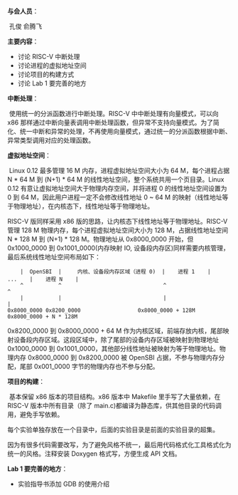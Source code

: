 **与会人员**：

​    孔俊 俞腾飞



**主要内容**：

- 讨论 RISC-V 中断处理
- 讨论进程的虚拟地址空间
- 讨论项目的构建方式
- 讨论 Lab 1 要完善的地方



**中断处理**：

​    使用统一的分派函数进行中断处理。RISC-V 中中断处理有向量模式，可以向 x86 那样通过中断向量表调用中断处理函数，但异常不支持向量模式。为了简化、统一中断和异常的处理，不再使用向量模式，通过统一的分派函数根据中断、异常类型调用对应的处理函数。



**虚拟地址空间**：

​    Linux 0.12 最多管理 16 M 内存，进程虚拟地址空间大小为 64 M，每个进程占据 N * 64 M 到 (N+1) * 64 M 的线性地址空间，整个系统共用一个页目录。Linux 0.12 有意让虚拟地址空间大于物理内存空间，并将进程 0 的线性地址空间设置为 0 到 64 M，因此用户进程一定不会修改线性地址 0 ~ 64 M 的映射（线性地址等于物理地址），在内核态下，线性地址等于物理地址。

RISC-V 版同样采用 x86 版的思路，让内核态下线性地址等于物理地址。RISC-V 管理 128 M 物理内存，每个进程虚拟地址空间大小为 128 M，占据线性地址空间 N * 128 M 到 (N+1)  * 128 M。物理地址从 0x8000_0000 开始，但 0x1000_0000 到 0x1001_0000(内存映射 IO, 设备段内存区)同样需要内核管理，最后系统线性地址空间布局如下：

```
    |  OpenSBI  |     内核、设备段内存区域（进程 0)  |    进程 1    |    ...    |    进程 N    |
    ^           ^                                ^                         ^              
    |           |                                |                         |              
0x8000_0000 0x8200_0000                  0x8000_0000 + 128M         0x8000_0000 + N * 128M   
```

0x8200_0000 到 0x8000_0000 + 64 M 作为内核区域，前端存放内核，尾部映射设备段内存区域。这段区域中，除了尾部的设备内存区域被映射到物理地址 0x1000_0000 到 0x1001_0000，其他部分线性地址被映射为等于物理地址。物理内存 0x8000_0000 到 0x8200_0000 被 OpenSBI 占据，不参与物理内存分配，尾部 0x001_0000 字节的物理内存也不参与分配。



**项目的构建**：

​    基本保留 x86 版本的项目结构。x86 版本中 Makefile 里手写了大量依赖，在 RISC-V 版本中所有目录（除了 main.c)都编译为静态库，供其他目录的代码调用，避免手写依赖。

​    每个实验单独存放在一个目录中，后面的实验目录是前面的实验目录的超集。

​    因为有很多代码需要改写，为了避免风格不统一，最后用代码格式化工具格式化为统一的风格。注释安装 Doxygen 格式写，方便生成 API 文档。



**Lab 1 要完善的地方**：

- 实验指导书添加 GDB 的使用介绍

  




